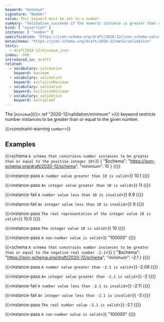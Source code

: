```yaml
---
keyword: "minimum"
signature: "Number"
value: This keyword must be set to a number
summary: "Validation succeeds if the numeric instance is greater than or equal to the given number."
kind: [ "assertion" ]
instance: [ "number" ]
specification: "https://json-schema.org/draft/2020-12/json-schema-validation.html#section-6.2.4"
metaschema: "https://json-schema.org/draft/2020-12/meta/validation"
tests:
  - draft2020-12/minimum.json
index: -999
introduced_in: draft1
related:
  - vocabulary: validation
    keyword: maximum
  - vocabulary: validation
    keyword: exclusiveMaximum
  - vocabulary: validation
    keyword: exclusiveMinimum
  - vocabulary: validation
    keyword: multipleOf
---
```


The [`minimum`]({{< ref "2020-12/validation/minimum" >}}) keyword restricts number instances to be greater than or equal to
the given number.

{{<constraint-warning `number`>}}

## Examples

{{<schema `A schema that constrains number instances to be greater than or equal to the positive integer 10`>}}
{
  "$schema": "https://json-schema.org/draft/2020-12/schema",
  "minimum": 10
}
{{</schema>}}

{{<instance-pass `A number value greater than 10 is valid`>}}
10.1
{{</instance-pass>}}

{{<instance-pass `An integer value greater than 10 is valid`>}}
11
{{</instance-pass>}}

{{<instance-fail `A number value less than 10 is invalid`>}}
9.9
{{</instance-fail>}}

{{<instance-fail `An integer value less than 10 is invalid`>}}
9
{{</instance-fail>}}

{{<instance-pass `The real representation of the integer value 10 is valid`>}}
10.0
{{</instance-pass>}}

{{<instance-pass `The integer value 10 is valid`>}}
10
{{</instance-pass>}}

{{<instance-pass `A non-number value is valid`>}}
"100000"
{{</instance-pass>}}

{{<schema `A schema that constrains number instances to be greater than or equal to the negative real number -2.1`>}}
{
  "$schema": "https://json-schema.org/draft/2020-12/schema",
  "minimum": -2.1
}
{{</schema>}}

{{<instance-pass `A number value greater than -2.1 is valid`>}}
-2.09
{{</instance-pass>}}

{{<instance-pass `An integer value greater than -2.1 is valid`>}}
-2
{{</instance-pass>}}

{{<instance-fail `A number value less than -2.1 is invalid`>}}
-2.11
{{</instance-fail>}}

{{<instance-fail `An integer value less than -2.1 is invalid`>}}
-3
{{</instance-fail>}}

{{<instance-pass `The real number value -2.1 is valid`>}}
-2.1
{{</instance-pass>}}

{{<instance-pass `A non-number value is valid`>}}
"100000"
{{</instance-pass>}}
